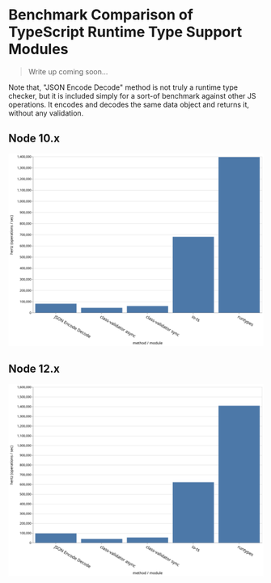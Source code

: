 # Benchmark Comparison of TypeScript Runtime Type Support Modules

> Write up coming soon...

Note that, "JSON Encode Decode" method is not truly a runtime type checker,
but it is included simply for a sort-of benchmark against other JS operations. It encodes and decodes
the same data object and returns it, without any validation.

## Node 10.x

![Bar Graph - Node 10.x](./results/bar-graph-10.x.svg)

## Node 12.x

![Bar Graph - Node 12.x](./results/bar-graph-12.x.svg)
